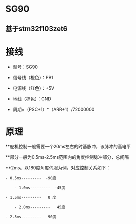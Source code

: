 # SG90

## 基于stm32f103zet6

# 接线

- 型号：SG90

- 信号线（橙色）：PB1

- 电源线（红色）：+5V

- 地线（棕色）：GND

- 周期=（PSC+1）*（ARR+1）/72000000


# 原理

  **舵机控制一般需要一个20ms左右的时基脉冲，该脉冲的高电平
  
**部分一般为0.5ms-2.5ms范围内的角度控制脉冲部分，总间隔
	
**2ms。以180度角度伺服为例，对应控制关系如下：
	
	- 0.5ms---------  -90度
	
        - 1.0ms---------  -45度
	
	- 1.5ms---------   0 度
	
        - 2.0ms---------   45度
	
	- 2.5ms---------   90度
	
	
	
